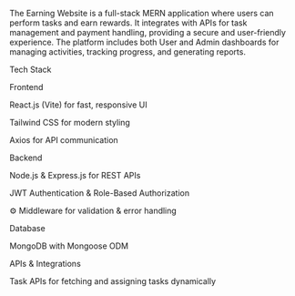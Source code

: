 The Earning Website is a full-stack MERN application where users can perform tasks and earn rewards. It integrates with APIs for task management and payment handling, providing a secure and user-friendly experience. The platform includes both User and Admin dashboards for managing activities, tracking progress, and generating reports.

 Tech Stack

Frontend

 React.js (Vite) for fast, responsive UI

 Tailwind CSS for modern styling

 Axios for API communication

Backend

 Node.js & Express.js for REST APIs

 JWT Authentication & Role-Based Authorization

⚙ Middleware for validation & error handling

Database

 MongoDB with Mongoose ODM

APIs & Integrations

 Task APIs for fetching and assigning tasks dynamically

